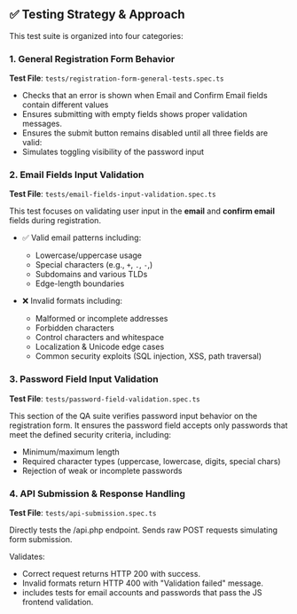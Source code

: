 ## ✅ Testing Strategy & Approach

This test suite is organized into four categories:

### 1. General Registration Form Behavior

**Test File**: `tests/registration-form-general-tests.spec.ts`

- Checks that an error is shown when Email and Confirm Email fields contain different values
- Ensures submitting with empty fields shows proper validation messages.
- Ensures the submit button remains disabled until all three fields are valid:
- Simulates toggling visibility of the password input

### 2. Email Fields Input Validation

**Test File**: `tests/email-fields-input-validation.spec.ts`

This test focuses on validating user input in the **email** and **confirm email** fields during registration.

- ✅ Valid email patterns including:

  - Lowercase/uppercase usage
  - Special characters (e.g., `+`, `.`, `-`,)
  - Subdomains and various TLDs
  - Edge-length boundaries

- ❌ Invalid formats including:
  - Malformed or incomplete addresses
  - Forbidden characters
  - Control characters and whitespace
  - Localization & Unicode edge cases
  - Common security exploits (SQL injection, XSS, path traversal)

### 3. Password Field Input Validation

**Test File**: `tests/password-field-validation.spec.ts`

This section of the QA suite verifies password input behavior on the registration form. It ensures the password field accepts only passwords that meet the defined security criteria, including:

- Minimum/maximum length
- Required character types (uppercase, lowercase, digits, special chars)
- Rejection of weak or incomplete passwords

### 4. API Submission & Response Handling

**Test File**: `tests/api-submission.spec.ts`

Directly tests the /api.php endpoint. Sends raw POST requests simulating form submission.

Validates:

- Correct request returns HTTP 200 with success.
- Invalid formats return HTTP 400 with "Validation failed" message.
- includes tests for email accounts and passwords that pass the JS frontend validation.
